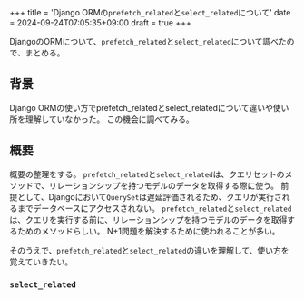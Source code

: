 +++
title = 'Django ORMの`prefetch_related`と`select_related`について'
date = 2024-09-24T07:05:35+09:00
draft = true
+++

DjangoのORMについて、`prefetch_related`と`select_related`について調べたので、まとめる。

## 背景

Django ORMの使い方でprefetch_relatedとselect_relatedについて違いや使い所を理解していなかった。
この機会に調べてみる。

## 概要

概要の整理をする。
`prefetch_related`と`select_related`は、クエリセットのメソッドで、リレーションシップを持つモデルのデータを取得する際に使う。
前提として、Djangoにおいて`QuerySet`は遅延評価されるため、クエリが実行されるまでデータベースにアクセスされない。
`prefetch_related`と`select_related`は、クエリを実行する前に、リレーションシップを持つモデルのデータを取得するためのメソッドらしい。
N+1問題を解決するために使われることが多い。

そのうえで、`prefetch_related`と`select_related`の違いを理解して、使い方を覚えていきたい。

### `select_related`

